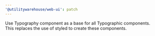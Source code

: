 ```yaml
---
'@utilitywarehouse/web-ui': patch
---
```


Use Typography component as a base for all Typographic components. This replaces
the use of styled to create these components.

